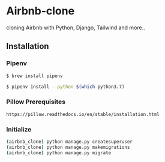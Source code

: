# Airbnb-clone

cloning Airbnb with Python, Django, Tailwind and more..

## Installation

### Pipenv

```bash
$ brew install pipenv
```

```bash
$ pipenv install --python $(which python3.7)
```

### Pillow Prerequisites

```bach
https://pillow.readthedocs.io/en/stable/installation.html
```

### Initialize

```bash
(airbnb_clone) python manage.py createsuperuser
(airbnb_clone) python manage.py makemigrations
(airbnb_clone) python manage.py migrate
```
